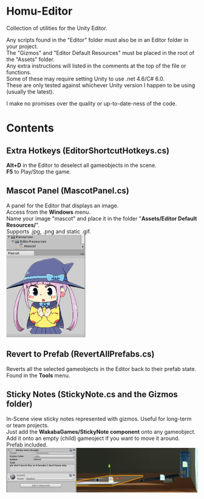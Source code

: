 # Homu-Editor
Collection of utilities for the Unity Editor.  

Any scripts found in the "Editor" folder must also be in an Editor folder in your project.  
The "Gizmos" and "Editor Default Resources" must be placed in the root of the "Assets" folder.  
Any extra instructions will listed in the comments at the top of the file or functions.  
Some of these may require setting Unity to use .net 4.6/C# 6.0.  
These are only tested against whichever Unity version I happen to be using (usually the latest).

I make no promises over the quality or up-to-date-ness of the code.  

# Contents

## Extra Hotkeys (EditorShortcutHotkeys.cs)
**Alt+D** in the Editor to deselect all gameobjects in the scene.  
**F5** to Play/Stop the game.  

## Mascot Panel (MascotPanel.cs)
A panel for the Editor that displays an image.  
Access from the **Windows** menu.  
Name your image "mascot" and place it in the folder "**Assets/Editor Default Resources/**".  
Supports .jpg, .png and static .gif.  
<img src="Doc/Images/Mascot.png" width="208" />

## Revert to Prefab (RevertAllPrefabs.cs)
Reverts all the selected gameobjects in the Editor back to their prefab state.
Found in the **Tools** menu.

## Sticky Notes (StickyNote.cs and the Gizmos folder)  
In-Scene view sticky notes represented with gizmos. Useful for long-term or team projects.  
Just add the **WakabaGames/StickyNote component** onto any gameobject.  
Add it onto an empty (child) gameoject if you want to move it around. Prefab included.  
![StickyNotes screenshot](Doc/Images/StickyNote.png)